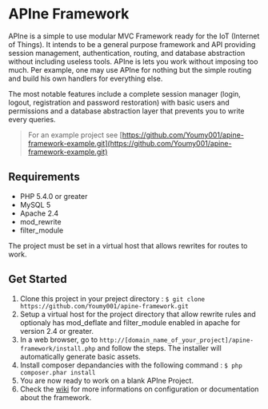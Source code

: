 APIne Framework
================

APIne is a simple to use modular MVC Framework ready for the IoT (Internet of Things). It intends to be a general purpose framework and API providing session management, authentication, routing, and database abstraction without including useless tools. APIne is lets you work without imposing too much. Per example, one may use APIne for nothing but the simple routing and build his own handlers for everything else.

The most notable features include a complete session manager (login, logout, registration and password restoration) with basic users and permissions and a database abstraction layer that prevents you to write every queries.

> For an example project see [https://github.com/Youmy001/apine-framework-example.git](https://github.com/Youmy001/apine-framework-example.git)

## Requirements

* PHP 5.4.0 or greater
* MySQL 5
* Apache 2.4
* mod_rewrite
* filter_module

The project must be set in a virtual host that allows rewrites for routes to work.

## Get Started

1. Clone this project in your preject directory : `$ git clone https://github.com/Youmy001/apine-framework.git`
3. Setup a virtual host for the project directory that allow rewrite rules and optionaly has mod\_deflate and filter\_module enabled in apache for version 2.4 or greater.
4. In a web browser, go to `http://[domain_name_of_your_project]/apine-framework/install.php` and follow the steps. The installer will automatically generate basic assets.
5. Install composer depandancies with the following command : `$ php composer.phar install`
6. You are now ready to work on a blank APIne Project.
7. Check the [wiki](https://github.com/Youmy001/apine-framework/wiki) for more informations on configuration or documentation about the framework.